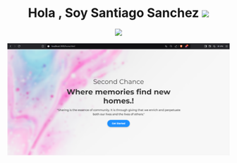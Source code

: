 <h1 align="center"><b>Hola , Soy Santiago Sanchez </b><img src="https://media.giphy.com/media/hvRJCLFzcasrR4ia7z/giphy.gif" width="35"></h1>
<!--  -->
<p align="center">
  <a href="https://github.com/DenverCoder1/readme-typing-svg"><img src="https://readme-typing-svg.herokuapp.com?font=Time+New+Roman&color=cyan&size=25&center=true&vCenter=true&width=600&height=100&lines=Soy+Ingeniero+Mecatronico+..&hearts;++;Programador+de+Python;Me+gusta+la+Inteligencia+Artificial;La+vision+por+computadora;Y+crear+proyectos+open+source."></a>
</p>

![VISION E INTELIGENCIA ARTIFICIAL](https://github.com/alejandro99apple/backend-nodejs-capstone/blob/main/landing%20page.png)


